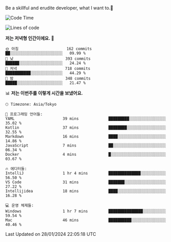 Be a skillful and erudite developer, what I want to.👶

<!--START_SECTION:waka-->
![Code Time](http://img.shields.io/badge/Code%20Time-422%20hrs%2038%20mins-blue)

![Lines of code](https://img.shields.io/badge/%EC%A0%80%EB%8A%94%20%EC%97%AC%ED%83%9C%EA%B9%8C%EC%A7%80%20-756.1%20thousand%20%EC%A4%84%EC%9D%98%20%EC%BD%94%EB%93%9C%EB%A5%BC%20%EC%9E%91%EC%84%B1%ED%96%88%EC%96%B4%EC%9A%94.-blue)

**저는 저녁형 인간이에요. 🦉** 

```text
🌞 아침                     162 commits         ██░░░░░░░░░░░░░░░░░░░░░░░   09.99 % 
🌆 낮　                     393 commits         ██████░░░░░░░░░░░░░░░░░░░   24.24 % 
🌃 저녁                     718 commits         ███████████░░░░░░░░░░░░░░   44.29 % 
🌙 밤　                     348 commits         █████░░░░░░░░░░░░░░░░░░░░   21.47 % 
```


📊 **저는 이번주를 이렇게 시간을 보냈어요.** 

```text
🕑︎ Timezone: Asia/Tokyo

💬 프로그래밍 언어들: 
YAML                     39 mins             █████████░░░░░░░░░░░░░░░░   35.02 % 
Kotlin                   37 mins             ████████░░░░░░░░░░░░░░░░░   32.55 % 
Markdown                 16 mins             ████░░░░░░░░░░░░░░░░░░░░░   14.86 % 
JavaScript               7 mins              ██░░░░░░░░░░░░░░░░░░░░░░░   06.34 % 
Docker                   4 mins              █░░░░░░░░░░░░░░░░░░░░░░░░   03.67 % 

🔥 에디터들: 
IntelliJ                 1 hr 4 mins         ██████████████░░░░░░░░░░░   56.50 % 
VS Code                  31 mins             ███████░░░░░░░░░░░░░░░░░░   27.22 % 
Intellijidea             18 mins             ████░░░░░░░░░░░░░░░░░░░░░   16.28 % 

💻 운영 체제들: 
Windows                  1 hr 7 mins         ███████████████░░░░░░░░░░   59.54 % 
Mac                      46 mins             ██████████░░░░░░░░░░░░░░░   40.46 % 
```


 Last Updated on 28/01/2024 22:05:18 UTC
<!--END_SECTION:waka-->
